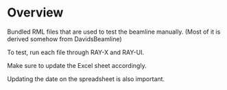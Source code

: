 # Overview

Bundled RML files that are used to test the beamline manually. (Most of it is derived somehow from DavidsBeamline)


To test, run each file through RAY-X and RAY-UI.

Make sure to update the Excel sheet accordingly.

Updating the date on the spreadsheet is also important.
